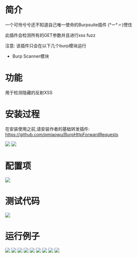 # 简介

一个可怜兮兮还不知道自己唯一使命的Burpsuite插件 (°ー°〃)愣住

此插件会检测所有的GET参数并且进行xss fuzz

注意: 该插件只会在以下几个burp模块运行
- Burp Scanner模块

# 功能

用于检测隐藏的反射XSS

# 安装过程

在安装使用之前,请安装作者的基础转发插件: https://github.com/pmiaowu/BurpHttpForwardRequests

![](./readme/images/1.png)
![](./readme/images/2.png)

# 配置项

![](./readme/images/13.png)

# 测试代码

![](./readme/images/3.png)

# 运行例子

![](./readme/images/4.png)
![](./readme/images/5.png)
![](./readme/images/6.png)
![](./readme/images/7.png)
![](./readme/images/8.png)
![](./readme/images/9.png)
![](./readme/images/10.png)
![](./readme/images/11.png)
![](./readme/images/12.png)